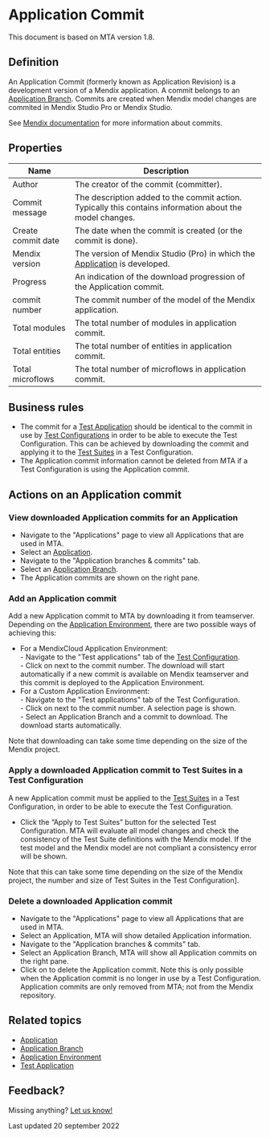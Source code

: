 # Application Commit

This document is based on MTA version 1.8.

## Definition

An Application Commit (formerly known as Application Revision) is a development version of a Mendix application. A commit belongs to an [Application Branch](application-branch). Commits are created when Mendix model changes are commited in Mendix Studio Pro or Mendix Studio.

See [Mendix documentation](https://docs.mendix.com) for more information about commits.

## Properties
| Name | Description |
| ----------- | ----------- |
| Author | The creator of the commit (committer). |
| Commit message | The description added to the commit action. Typically this contains information about the model changes. |
| Create commit date  | The date when the commit is created (or the commit is done). |
| Mendix version | The version of Mendix Studio (Pro) in which the [Application](application) is developed. |
| Progress | An indication of the download progression of the Application commit. |
| commit number | The commit number of the model of the Mendix application. |
| Total modules | The total number of modules in application commit. |
| Total entities | The total number of entities in application commit. |
| Total microflows | The total number of microflows in application commit. |

## Business rules
- The commit for a [Test Application](test-application) should be identical to the commit in use by [Test Configurations](test-configuration) in order to be able to execute the Test Configuration. This can be achieved by downloading the commit and applying it to the [Test Suites](test-suite) in a Test Configuration.
- The Application commit information cannot be deleted from MTA if a Test Configuration is using the Application commit.

## Actions on an Application commit

### View downloaded Application commits for an Application
- Navigate to the "Applications" page to view all Applications that are used in MTA.
- Select an [Application](application).
- Navigate to the "Application branches & commits" tab.
- Select an [Application Branch](application-branch).
- The Application commits are shown on the right pane.

### Add an Application commit
Add a new Application commit to MTA by downloading it from teamserver.
Depending on the [Application Environment](application-environment), there are two possible ways of achieving this:
- For a MendixCloud Application Environment:<br /> - Navigate to the "Test applications" tab of the [Test Configuration](test-configuration).<br /> - Click on <i class="fas fa-sync"></i> next to the commit number. The download will start automatically if a new commit is available on Mendix teamserver and this commit is deployed to the Application Environment.
- For a Custom Application Environment:<br /> - Navigate to the "Test applications" tab of the Test Configuration.<br /> - Click on <i class="fa fa-pencil"></i> next to the commit number. A selection page is shown.<br /> - Select an Application Branch and a commit to download. The download starts automatically.

Note that downloading can take some time depending on the size of the Mendix project.

### Apply a downloaded Application commit to Test Suites in a Test Configuration
A new Application commit must be applied to the [Test Suites](test-suite) in a Test Configuration, in order to be able to execute the Test Configuration.
- Click the “Apply to Test Suites” button for the selected Test Configuration. MTA will evaluate all model changes and check the consistency of the Test Suite definitions with the Mendix model. If the test model and the Mendix model are not compliant a consistency error will be shown.

Note that this can take some time depending on the size of the Mendix project, the number and size of Test Suites in the Test Configuration].

### Delete a downloaded Application commit
- Navigate to the "Applications" page to view all Applications that are used in MTA.
- Select an Application, MTA will show detailed Application information.
- Navigate to the "Application branches & commits" tab.
- Select an Application Branch, MTA will show all Application commits on the right pane.
- Click on <i class="fas fa-trash-alt"></i> to delete the Application commit. Note this is only possible when the Application commit is no longer in use by a Test Configuration. Application commits are only removed from MTA; not from the Mendix repository.

## Related topics
- [Application](application)
- [Application Branch](application-branch)
- [Application Environment](application-environment)
- [Test Application](test-application)

## Feedback?
Missing anything? [Let us know!](mailto:support@menditect.com)

Last updated 20 september 2022